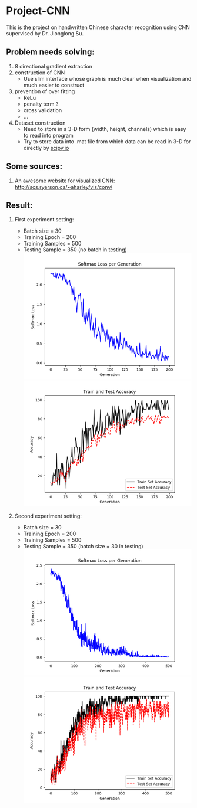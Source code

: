 
# Project-CNN

This is the project on handwritten Chinese character recognition using CNN supervised by Dr. Jionglong Su.

## Problem needs solving:

1. 8 directional gradient extraction
2. construction of CNN
   - Use slim interface whose graph is much clear when visualization and much easier to construct
3. prevention of over fitting
   - ReLu
   - penalty term ?
   - cross validation
   - ...
4. Dataset construction
   - Need to store in a 3-D form (width, height, channels) which is easy to read into program
   - Try to store data into .mat file from which data can be read in 3-D for directly by [scipy.io](https://docs.scipy.org/doc/scipy-0.19.1/reference/io.html)

## Some sources:

1. An awesome website for visualized CNN: http://scs.ryerson.ca/~aharley/vis/conv/


## Result:
1. First experiment setting:
   - Batch size = 30
   - Training Epoch = 200
   - Training Samples = 500
   - Testing Sample = 350 (no batch in testing)
![loss](soft_loss_200_30_500train_390test.png)
![acc](acc_200_30_500train_390test.png)

2. Second experiment setting:
   - Batch size = 30
   - Training Epoch = 200
   - Training Samples = 500
   - Testing Sample = 350 (batch size = 30 in testing)
![loss](soft_loss_500_35_500_350.png)
![acc](acc_500_35_500_350.png)
